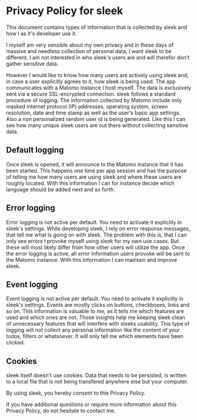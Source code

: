 # Privacy Policy for sleek
This document contains types of information that is collected by sleek and how I as it's developer use it.

I myself am very sensible about my own privacy and in these days of massive and needless collection of personal data, I want sleek to be different. I am not interested in who sleek's users are and will therefor don't gather sensitive data.

However I would like to know how many users are actively using sleek and, in case a user explicitly agrees to it, how sleek is being used. The app communicates with a Matomo instance I host myself. The data is exclusively sent via a secure SSL-encrypted connection. sleek follows a standard procedure of logging. The information collected by Matomo include only masked internet protocol (IP) addresses, operating system, screen resolution, date and time stamp as well as the user's basic app settings. Also a non personalized random user id is being generated. Like this I can see how many unique sleek users are out there without collecting sensitive data.

## Default logging
Once sleek is opened, it will announce to the Matomo instance that it has been started. This happens one time per app session and has the purpose of telling me how many users are using sleek and where these users are roughly located. With this information I can for instance decide which language should be added next and so forth.

## Error logging
Error logging is not active per default. You need to activate it explicitly in sleek's settings. While developing sleek, I rely on error response messages, that tell me what is going on with sleek. The problem with this is, that I can only see errors I provoke myself using sleek for my own use cases. But these will most likely differ from how other users will utilize the app. Once the error logging is active, all error information users provoke will be sent to the Matomo instance. With this information I can maintain and improve sleek.

## Event logging
Event logging is not active per default. You need to activate it explicitly in sleek's settings. Events are mostly clicks on buttons, checkboxes, links and so on. This information is valuable to me, as it tells me which features are used and which ones are not. Those insights help me keeping sleek clean of unnecessary features that will interfere with sleeks usability. This type of logging will not collect any personal information like the content of your todos, filters or whatsoever. It will only tell me which elements have been clicked.

## Cookies
sleek itself doesn't use cookies. Data that needs to be persisted, is written to a local file that is not being transfered anywhere else but your computer.

By using sleek, you hereby consent to this Privacy Policy.

If you have additional questions or require more information about this Privacy Policy, do not hesitate to contact me.

